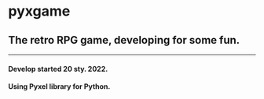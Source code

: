 # pyxgame

## The retro RPG game, developing for some fun.
____
#### Develop started 20 sty. 2022.
#### Using Pyxel library for Python.